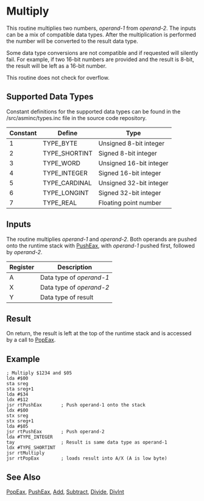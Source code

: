 # Multiply

This routine multiplies two numbers, *operand-1* from *operand-2*.
The inputs can be a mix of compatible data
types. After the multiplication is performed the number will be converted to
the result data type.

Some data type conversions are not compatible and if requested will
silently fail. For example, if two 16-bit numbers are provided and
the result is 8-bit, the result will be left as a 16-bit number.

This routine does not check for overflow.

## Supported Data Types

Constant definitions for the supported data types can be found in the
/src/asminc/types.inc file in the source code repository.

|Constant|Define       |Type                   |
|--------|-------------|-----------------------|
|1       |TYPE_BYTE    |Unsigned 8-bit integer |
|2       |TYPE_SHORTINT|Signed 8-bit integer   |
|3       |TYPE_WORD    |Unsigned 16-bit integer|
|4       |TYPE_INTEGER |Signed 16-bit integer  |
|5       |TYPE_CARDINAL|Unsigned 32-bit integer|
|6       |TYPE_LONGINT |Signed 32-bit integer  |
|7       |TYPE_REAL    |Floating point number  |

## Inputs

The routine multiplies *operand-1* and *operand-2*.
Both operands are pushed onto the runtime stack with [PushEax](../pusheax),
with *operand-1* pushed first, followed by *operand-2*.

|Register|Description             |
|--------|------------------------|
|A       |Data type of *operand-1*|
|X       |Data type of *operand-2*|
|Y       |Data type of result     |

## Result

On return, the result is left at the top of the runtime stack and is accessed by
a call to [PopEax](../popeax).

## Example

```
; Multiply $1234 and $05
lda #$00
sta sreg
sta sreg+1
lda #$34
ldx #$12
jsr rtPushEax       ; Push operand-1 onto the stack
ldx #$00
stx sreg
stx sreg+1
lda #$05
jsr rtPushEax       ; Push operand-2
lda #TYPE_INTEGER
tay                 ; Result is same data type as operand-1
ldx #TYPE_SHORTINT
jsr rtMultiply
jsr rtPopEax        ; loads result into A/X (A is low byte)
```

## See Also

[PopEax](../popeax), [PushEax](../pusheax),
[Add](../add), [Subtract](../subtract),
[Divide](../divide), [DivInt](../divint)
